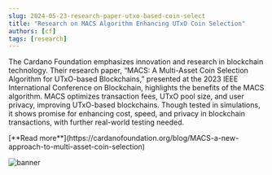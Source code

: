 ```yaml
---
slug: 2024-05-23-research-paper-utxo-based-coin-select
title: "Research on MACS Algorithm Enhancing UTxO Coin Selection"
authors: [cf]
tags: [research]
---
```


The Cardano Foundation emphasizes innovation and research in blockchain technology. Their research paper, “MACS: A Multi-Asset Coin Selection Algorithm for UTxO-based Blockchains,” presented at the 2023 IEEE International Conference on Blockchain, highlights the benefits of the MACS algorithm. MACS optimizes transaction fees, UTxO pool size, and user privacy, improving UTxO-based blockchains. Though tested in simulations, it shows promise for enhancing cost, speed, and privacy in blockchain transactions, with further real-world testing needed.

<div style={{ textAlign: 'right' }}>
 [**Read more**](https://cardanofoundation.org/blog/MACS-a-new-approach-to-multi-asset-coin-selection) 
 </div>

 ![banner](./image.avif)

